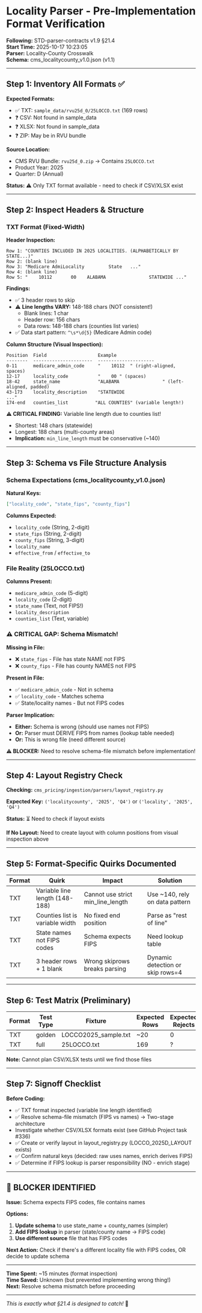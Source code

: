 # Locality Parser - Pre-Implementation Format Verification

**Following:** STD-parser-contracts v1.9 §21.4  
**Start Time:** 2025-10-17 10:23:05  
**Parser:** Locality-County Crosswalk  
**Schema:** cms_localitycounty_v1.0.json (v1.1)

---

## Step 1: Inventory All Formats ✅

**Expected Formats:**
- ✅ TXT: `sample_data/rvu25d_0/25LOCCO.txt` (169 rows)
- ❓ CSV: Not found in sample_data
- ❓ XLSX: Not found in sample_data  
- ❓ ZIP: May be in RVU bundle

**Source Location:**
- CMS RVU Bundle: `rvu25d_0.zip` → Contains `25LOCCO.txt`
- Product Year: 2025
- Quarter: D (Annual)

**Status:** ⚠️ Only TXT format available - need to check if CSV/XLSX exist

---

## Step 2: Inspect Headers & Structure

### TXT Format (Fixed-Width)

**Header Inspection:**
```
Row 1: "COUNTIES INCLUDED IN 2025 LOCALITIES. (ALPHABETICALLY BY STATE...)"
Row 2: (blank line)
Row 3: "Medicare AdmiLocality         State   ..."
Row 4: (blank line)
Row 5: "    10112       00    ALABAMA                STATEWIDE ..."
```

**Findings:**
- ✅ 3 header rows to skip
- ⚠️ **Line lengths VARY:** 148-188 chars (NOT consistent!)
  - Blank lines: 1 char
  - Header row: 156 chars
  - Data rows: 148-188 chars (counties list varies)
- ✅ Data start pattern: `^\s*\d{5}` (Medicare Admin code)

**Column Structure (Visual Inspection):**
```
Position  Field                   Example
--------  ----------------------  ---------------------
0-11      medicare_admin_code     "    10112  " (right-aligned, spaces)
12-17     locality_code           "    00 " (spaces)
18-42     state_name              "ALABAMA                " (left-aligned, padded)
43-173    locality_description    "STATEWIDE                          ..."
174-end   counties_list          "ALL COUNTIES" (variable length!)
```

**⚠️ CRITICAL FINDING:** Variable line length due to counties list!
- Shortest: 148 chars (statewide)
- Longest: 188 chars (multi-county areas)
- **Implication:** `min_line_length` must be conservative (~140)

---

## Step 3: Schema vs File Structure Analysis

### Schema Expectations (cms_localitycounty_v1.0.json)

**Natural Keys:**
```json
["locality_code", "state_fips", "county_fips"]
```

**Columns Expected:**
- `locality_code` (String, 2-digit)
- `state_fips` (String, 2-digit) 
- `county_fips` (String, 3-digit)
- `locality_name`
- `effective_from` / `effective_to`

### File Reality (25LOCCO.txt)

**Columns Present:**
- `medicare_admin_code` (5-digit)
- `locality_code` (2-digit)
- `state_name` (Text, not FIPS!)
- `locality_description`
- `counties_list` (Text, variable)

### ⚠️ **CRITICAL GAP: Schema Mismatch!**

**Missing in File:**
- ❌ `state_fips` - File has state NAME not FIPS
- ❌ `county_fips` - File has county NAMES not FIPS

**Present in File:**
- ✅ `medicare_admin_code` - Not in schema
- ✅ `locality_code` - Matches schema
- ✅ State/locality names - But not FIPS codes

**Parser Implication:**
- **Either:** Schema is wrong (should use names not FIPS)
- **Or:** Parser must DERIVE FIPS from names (lookup table needed)
- **Or:** This is wrong file (need different source)

**⚠️ BLOCKER:** Need to resolve schema-file mismatch before implementation!

---

## Step 4: Layout Registry Check

**Checking:** `cms_pricing/ingestion/parsers/layout_registry.py`

**Expected Key:** `('localitycounty', '2025', 'Q4')` or `('locality', '2025', 'Q4')`

**Status:** ⏳ Need to check if layout exists

**If No Layout:** Need to create layout with column positions from visual inspection above

---

## Step 5: Format-Specific Quirks Documented

| Format | Quirk | Impact | Solution |
|--------|-------|--------|----------|
| TXT | Variable line length (148-188) | Cannot use strict min_line_length | Use ~140, rely on data pattern |
| TXT | Counties list is variable width | No fixed end position | Parse as "rest of line" |
| TXT | State names not FIPS codes | Schema expects FIPS | Need lookup table |
| TXT | 3 header rows + 1 blank | Wrong skiprows breaks parsing | Dynamic detection or skip rows=4 |

---

## Step 6: Test Matrix (Preliminary)

| Format | Test Type | Fixture | Expected Rows | Expected Rejects |
|--------|-----------|---------|---------------|------------------|
| TXT | golden | LOCCO2025_sample.txt | ~20 | 0 |
| TXT | full | 25LOCCO.txt | 169 | ? |

**Note:** Cannot plan CSV/XLSX tests until we find those files

---

## Step 7: Signoff Checklist

**Before Coding:**
- ✅ TXT format inspected (variable line length identified)
- ✅ Resolve schema-file mismatch (FIPS vs names) → Two-stage architecture
- Investigate whether CSV/XLSX formats exist (see GitHub Project task #336)
- ✅ Create or verify layout in layout_registry.py (LOCCO_2025D_LAYOUT exists)
- ✅ Confirm natural keys (decided: raw uses names, enrich derives FIPS)
- ✅ Determine if FIPS lookup is parser responsibility (NO - enrich stage)

---

## 🚨 **BLOCKER IDENTIFIED**

**Issue:** Schema expects FIPS codes, file contains names

**Options:**
1. **Update schema** to use state_name + county_names (simpler)
2. **Add FIPS lookup** in parser (state/county name → FIPS code)
3. **Use different source** file that has FIPS codes

**Next Action:** Check if there's a different locality file with FIPS codes, OR decide to update schema

---

**Time Spent:** ~15 minutes (format inspection)  
**Time Saved:** Unknown (but prevented implementing wrong thing!)  
**Next:** Resolve schema mismatch before proceeding

---

*This is exactly what §21.4 is designed to catch!* 🎯
